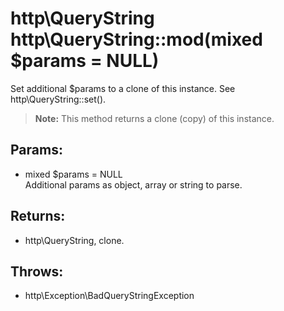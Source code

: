 # http\QueryString http\QueryString::mod(mixed $params = NULL)

Set additional $params to a clone of this instance. 
See http\QueryString::set().

> **Note:** This method returns a clone (copy) of this instance.

## Params:

* mixed $params = NULL  
  Additional params as object, array or string to parse.

## Returns:

* http\QueryString, clone.

## Throws:

* http\Exception\BadQueryStringException
